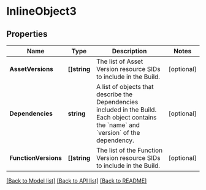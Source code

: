 # InlineObject3

## Properties

Name | Type | Description | Notes
------------ | ------------- | ------------- | -------------
**AssetVersions** | **[]string** | The list of Asset Version resource SIDs to include in the Build. | [optional] 
**Dependencies** | **string** | A list of objects that describe the Dependencies included in the Build. Each object contains the &#x60;name&#x60; and &#x60;version&#x60; of the dependency. | [optional] 
**FunctionVersions** | **[]string** | The list of the Function Version resource SIDs to include in the Build. | [optional] 

[[Back to Model list]](../README.md#documentation-for-models) [[Back to API list]](../README.md#documentation-for-api-endpoints) [[Back to README]](../README.md)


